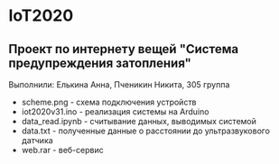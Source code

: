 # IoT2020
Проект по интернету вещей "Система предупреждения затопления"
---
Выполнили: Елькина Анна, Пченикин Никита, 305 группа
* scheme.png - схема подключения устройств
* iot2020v31.ino - реализация системы на Arduino
* data_read.ipynb - считывание данных, выводимых системой
* data.txt - полученные данные о расстоянии до ультразвукового датчика
* web.rar - веб-сервис
